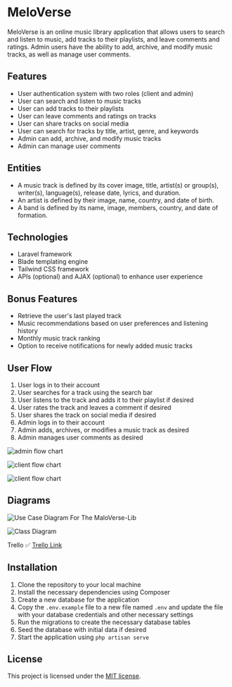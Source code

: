 # MeloVerse

MeloVerse is an online music library application that allows users to search and listen to music, add tracks to their playlists, and leave comments and ratings. Admin users have the ability to add, archive, and modify music tracks, as well as manage user comments.

## Features

- User authentication system with two roles (client and admin)
- User can search and listen to music tracks
- User can add tracks to their playlists
- User can leave comments and ratings on tracks
- User can share tracks on social media
- User can search for tracks by title, artist, genre, and keywords
- Admin can add, archive, and modify music tracks
- Admin can manage user comments

## Entities

- A music track is defined by its cover image, title, artist(s) or group(s), writer(s), language(s), release date, lyrics, and duration.
- An artist is defined by their image, name, country, and date of birth.
- A band is defined by its name, image, members, country, and date of formation.



## Technologies

- Laravel framework
- Blade templating engine
- Tailwind CSS framework
- APIs (optional) and AJAX (optional) to enhance user experience

## Bonus Features

- Retrieve the user's last played track
- Music recommendations based on user preferences and listening history
- Monthly music track ranking
- Option to receive notifications for newly added music tracks



## User Flow

1. User logs in to their account
2. User searches for a track using the search bar
3. User listens to the track and adds it to their playlist if desired
4. User rates the track and leaves a comment if desired
5. User shares the track on social media if desired
6. Admin logs in to their account
7. Admin adds, archives, or modifies a music track as desired
8. Admin manages user comments as desired

![admin flow chart](https://raw.githubusercontent.com/elhajuojy/Melo-Verse-Library/09e5c103ed1bde5d5ae5e8e369d741c9b9e250dd/connecption/flowChart/glowGuru%20flowchart%20Admin.svg)


![client flow chart](https://raw.githubusercontent.com/elhajuojy/Melo-Verse-Library/09e5c103ed1bde5d5ae5e8e369d741c9b9e250dd/connecption/flowChart/glowGuru%20flowchart%20Client.svg)


![client flow chart](https://raw.githubusercontent.com/elhajuojy/Melo-Verse-Library/09e5c103ed1bde5d5ae5e8e369d741c9b9e250dd/connecption/flowChart/glowGuru%20flowchart%20Guest.svg)


## Diagrams 

![Use Case Diagram For The MaloVerse-Lib](https://user-images.githubusercontent.com/86893073/219063617-88686ac7-d100-44f2-8c18-f980b20901c5.svg)

![Class Diagram ](https://user-images.githubusercontent.com/86893073/219109677-ca185b13-7693-4702-8a6e-df423948b235.png)

Trello ✅
[Trello Link](https://trello.com/invite/b/AhNq7dIK/ATTI7c871a031fc698dee88fa330cc5fa78d0041AE4E/maloverse-library)

## Installation

1. Clone the repository to your local machine
2. Install the necessary dependencies using Composer
3. Create a new database for the application
4. Copy the `.env.example` file to a new file named `.env` and update the file with your database credentials and other necessary settings
5. Run the migrations to create the necessary database tables
6. Seed the database with initial data if desired
7. Start the application using `php artisan serve`

## License

This project is licensed under the [MIT license](https://opensource.org/licenses/MIT).
